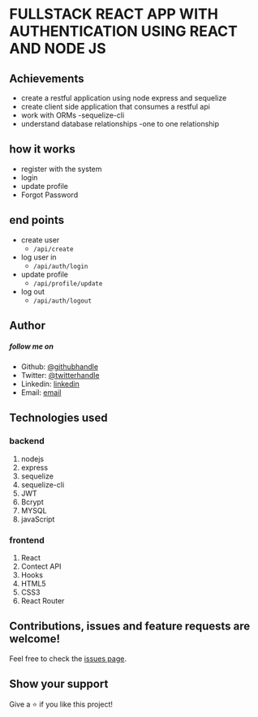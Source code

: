 # FULLSTACK REACT APP WITH AUTHENTICATION USING REACT AND NODE JS

## Achievements

- create a restful application using node express and sequelize
- create client side application that consumes a restful api
- work with ORMs -sequelize-cli
- understand database relationships -one to one relationship

## how it works

- register with the system
- login
- update profile
- Forgot Password

## end points

- create user
  - `/api/create`
- log user in
  - `/api/auth/login`
- update profile
  - `/api/profile/update`
- log out
  - `/api/auth/logout`

## Author

##### follow me on

- Github: [@githubhandle](https://github.com/chirchir12)
- Twitter: [@twitterhandle](https://twitter.com/shadochir)
- Linkedin: [linkedin](https://www.linkedin.com/in/emmanuel-chirchir/)
- Email: [email](chirchir7370@gmail.com)

## Technologies used

### backend

1. nodejs
2. express
3. sequelize
4. sequelize-cli
5. JWT
6. Bcrypt
7. MYSQL
8. javaScript

### frontend

1. React
2. Contect API
3. Hooks
4. HTML5
5. CSS3
6. React Router

## Contributions, issues and feature requests are welcome!

Feel free to check the [issues page](issues/).

## Show your support

Give a ⭐️ if you like this project!
